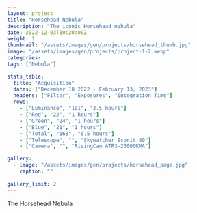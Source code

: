 ```yaml
---
layout: project
title: "Horsehead Nebula"
description: "The iconic Horsehead nebula"
date: 2022-12-03T10:20:00Z
weight: 1
thumbnail: "/assets/images/gen/projects/horsehead_thumb.jpg"
image: "/assets/images/gen/projects/project-1-2.webp"
categories: 
tags: ["Nebula"]

stats_table:
  title: "Acquisition"
  dates: ["December 18 2022 - February 13, 2023"]
  headers: ["Filter", "Exposures", "Integration Time"]
  rows:
    - ["Luminance", "101", "3.5 hours"]
    - ["Red", "22", "1 hours"] 
    - ["Green", "24", "1 hours"]
    - ["Blue", "21", "1 hours"]
    - ["Total", "168", "6.5 hours"]
    - ["Telescope", "", "Skywatcher Esprit 80"]
    - ["Camera", "", "RisingCam ATR3-26000KMA"]

gallery:
  - image: "/assets/images/gen/projects/horsehead_page.jpg"
    caption: ""
  
gallery_limit: 2
---
```


The Horsehead Nebula